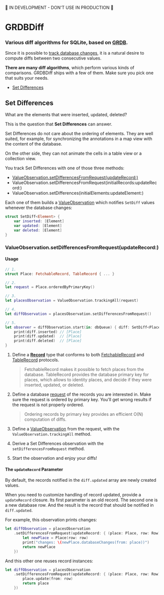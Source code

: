 :construction: IN DEVELOPMENT - DON'T USE IN PRODUCTION :construction:

GRDBDiff
========

### Various diff algorithms for SQLite, based on [GRDB].

Since it is possible to [track database changes](https://github.com/groue/GRDB.swift/blob/master/README.md#valueobservation), it is a natural desire to compute diffs between two consecutive values.

**There are many diff algorithms**, which perform various kinds of comparisons. GRDBDiff ships with a few of them. Make sure you pick one that suits your needs.

- [Set Differences]


## Set Differences

What are the elements that were inserted, updated, deleted?

This is the question that **Set Differences** can answer.

Set Differences do not care about the ordering of elements. They are well suited, for example, for synchronizing the annotations in a map view with the content of the database.

On the other side, they can not animate the cells in a table view or a collection view.

You track Set Differences with one of those three methods:

- [ValueObservation.setDifferencesFromRequest(updateRecord:)]
- ValueObservation.setDifferencesFromRequest(initialRecords:updateRecord:)
- ValueObservation.setDifferences(initialElements:updateElement:)

Each one of them builds a [ValueObservation] which notifies `SetDiff` values whenever the database changes:

```swift
struct SetDiff<Element> {
    var inserted: [Element]
    var updated: [Element]
    var deleted: [Element]
}
```


### ValueObservation.setDifferencesFromRequest(updateRecord:)

#### Usage

```swift
// 1.
struct Place: FetchableRecord, TableRecord { ... }

// 2.
let request = Place.orderedByPrimaryKey()

// 3.
let placesObservation = ValueObservation.trackingAll(request)

// 4.
let diffObservation = placesObservation.setDifferencesFromRequest()

// 5.
let observer = diffObservation.start(in: dbQueue) { diff: SetDiff<Place> in
    print(diff.inserted) // [Place]
    print(diff.updated)  // [Place]
    print(diff.deleted)  // [Place]
}
```

1. Define a **[Record]** type that conforms to both [FetchableRecord] and [TableRecord] protocols.

    > FetchableRecord makes it possible to fetch places from the database.
    > TableRecord provides the database primary key for places, which allows to identity places, and decide if they were inserted, updated, or deleted.

2. Define a database [request] of the records you are interested in. Make sure the request is ordered by primary key. You'll get wrong results if the request is not properly ordered.

    > Ordering records by primary key provides an efficient O(N) computation of diffs.

3. Define a [ValueObservation] from the request, with the `ValueObservation.trackingAll` method.

4. Derive a Set Differences observation with the `setDifferencesFromRequest` method.

5. Start the observation and enjoy your diffs!


#### The `updateRecord` Parameter

By default, the records notified in the `diff.updated` array are newly created values.

When you need to customize handling of record updated, provide a `updateRecord` closure. Its first parameter is an old record. The second one is a new database row. And the result is the record that should be notified in `diff.updated`.

For example, this observation prints changes:

```swift
let diffObservation = placesObservation
    .setDifferencesFromRequest(updateRecord: { (place: Place, row: Row) in
        let newPlace = Place(row: row)
        print("changes: \(newPlace.databaseChanges(from: place))")
        return newPlace
    })
```

And this other one reuses record instances:

```swift
let diffObservation = placesObservation
    .setDifferencesFromRequest(updateRecord: { (place: Place, row: Row) in
        place.update(from: row)
        return place
    })
```


[GRDB]: https://github.com/groue/GRDB.swift
[Set Differences]: #set-differences
[Record]: https://github.com/groue/GRDB.swift/blob/master/README.md#records
[FetchableRecord]: https://github.com/groue/GRDB.swift/blob/master/README.md#fetchablerecord-protocol
[TableRecord]: https://github.com/groue/GRDB.swift/blob/master/README.md#tablerecord-protocol
[request]: https://github.com/groue/GRDB.swift/blob/master/README.md#requests
[ValueObservation]: https://github.com/groue/GRDB.swift/blob/master/README.md#valueobservation
[ValueObservation.setDifferencesFromRequest(updateRecord:)]: #valueobservationsetdifferencesfromrequestupdaterecord
